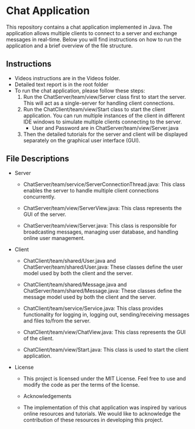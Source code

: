 
# Chat Application
This repository contains a chat application implemented in Java. The application allows multiple clients to connect to a server and exchange messages in real-time. Below you will find instructions on how to run the application and a brief overview of the file structure.

## Instructions
- Videos instructions are in the Videos folder.
- Detailed text report is in the root folder
- To run the chat application, please follow these steps:
  1. Run the ChatServer/team/view/Server class first to start the server. This will act as a single-server for handling client connections.
  2. Run the ChatClient/team/view/Start class to start the client application. You can run multiple instances of the client in different IDE windows to simulate multiple clients connecting to the server.
     - User and Password are in ChatServer/team/view/Server.java
  3. Then the detailed tutorials for the server and client will be displayed separately on the graphical user interface (GUI).

## File Descriptions
- Server
  - ChatServer/team/service/ServerConnectionThread.java: This class enables the server to handle multiple client connections concurrently.

  - ChatServer/team/view/ServerView.java: This class represents the GUI of the server.

  - ChatServer/team/view/Server.java: This class is responsible for broadcasting messages, managing user database, and handling online user management.

- Client

  - ChatClient/team/shared/User.java and ChatServer/team/shared/User.java: These classes define the user model used by both the client and the server.
  
  - ChatClient/team/shared/Message.java and ChatServer/team/shared/Message.java: These classes define the message model used by both the client and the server.
  
  - ChatClient/team/service/Service.java: This class provides functionality for logging in, logging out, sending/receiving messages and files to/from the server.
  
  - ChatClient/team/view/ChatView.java: This class represents the GUI of the client.
  
  - ChatClient/team/view/Start.java: This class is used to start the client application.

- License
  - This project is licensed under the MIT License. Feel free to use and modify the code as per the terms of the license.

  - Acknowledgements
  - The implementation of this chat application was inspired by various online resources and tutorials. We would like to acknowledge the contribution of these resources in developing this project.